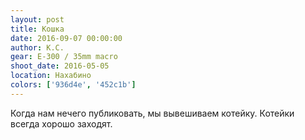 ```yaml
---
layout: post
title: Кошка
date: 2016-09-07 00:00:00
author: К.С.
gear: E-300 / 35mm macro
shoot_date: 2016-05-05
location: Нахабино
colors: ['936d4e', '452c1b']
---
```


Когда нам нечего публиковать, мы вывешиваем котейку. Котейки всегда хорошо заходят.
